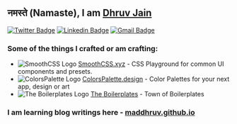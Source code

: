## नमस्ते (Namaste), I am [Dhruv Jain](https://maddhruv.github.io)

[![Twitter Badge](https://img.shields.io/badge/-@maddhruv-1ca0f1?style=flat-square&labelColor=1ca0f1&logo=twitter&logoColor=white&link=https://twitter.com/maddhruv)](https://twitter.com/maddhruv) [![Linkedin Badge](https://img.shields.io/badge/-midhruvjaink-blue?style=flat-square&logo=Linkedin&logoColor=white&link=https://www.linkedin.com/in/midhruvjaink/)](https://www.linkedin.com/in/midhruvjaink/)
[![Gmail Badge](https://img.shields.io/badge/-dhruvjainpenny@gmail.com-c14438?style=flat-square&logo=Gmail&logoColor=white&link=mailto:dhruvjainpenny@gmail.com)](mailto:dhruvjainpenny@gmail.com)

### Some of the things I crafted or am crafting:

- ![SmoothCSS Logo](https://smoothcss.xyz/logo-16.png) [SmoothCSS.xyz](https://smoothcss.xyz/?ref=github) - CSS Playground for common UI components and presets.
- ![ColorsPalette Logo](https://colorspalette.design/logo-16.png) [ColorsPalette.design](https://colorspalette.design/?ref=github) - Color Palettes for your next app, design or art
- ![The Boilerplates Logo](https://avatars3.githubusercontent.com/u/64769894?s=16&v=4) [The Boilerplates](https://github.com/the-boilerplates) - Town of Boilerplates

### I am learning blog writings here - [maddhruv.github.io](https://maddhruv.github.io)
